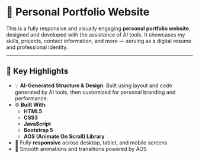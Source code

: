 # 💼 Personal Portfolio Website

This is a fully responsive and visually engaging **personal portfolio website**, designed and developed with the assistance of AI tools. It showcases my skills, projects, contact information, and more — serving as a digital resume and professional identity.

---

## 🧠 Key Highlights

- 💡 **AI-Generated Structure & Design**: Built using layout and code generated by AI tools, then customized for personal branding and performance.
- 🌐 **Built With**:
  - **HTML5**
  - **CSS3**
  - **JavaScript**
  - **Bootstrap 5**
  - **AOS (Animate On Scroll) Library**
- 📱 Fully **responsive** across desktop, tablet, and mobile screens
- 🎨 Smooth animations and transitions powered by AOS
